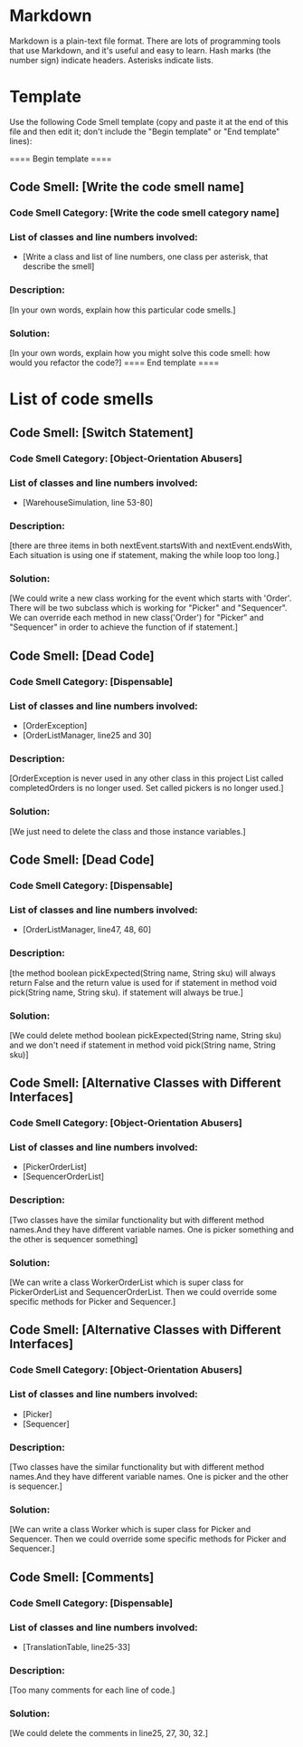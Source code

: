 # Markdown

Markdown is a plain-text file format. There are lots of programming tools that use Markdown, and it's useful and
easy to learn. Hash marks (the number sign) indicate headers. Asterisks indicate lists.

# Template

Use the following Code Smell template (copy and paste it at the end of this file and then edit it; don't include the "Begin template" or "End template" lines):

==== Begin template ====
## Code Smell: [Write the code smell name]

### Code Smell Category: [Write the code smell category name]

### List of classes and line numbers involved:

* [Write a class and list of line numbers, one class per asterisk, that describe the smell]

### Description:

[In your own words, explain how this particular code smells.]

### Solution:

[In your own words, explain how you might solve this code smell:
how would you refactor the code?]
==== End template ====

# List of code smells
## Code Smell: [Switch Statement]

### Code Smell Category: [Object-Orientation Abusers]

### List of classes and line numbers involved:

* [WarehouseSimulation, line 53-80]

### Description:

[there are three items in both nextEvent.startsWith and nextEvent.endsWith, Each situation is using one if statement,
making the while loop too long.]

### Solution:

[We could write a new class working for the event which starts with 'Order'.
There will be two subclass which is working for "Picker" and "Sequencer".
We can override each method in new class('Order') for "Picker" and "Sequencer"
in order to achieve the function of if statement.]

## Code Smell: [Dead Code]

### Code Smell Category: [Dispensable]

### List of classes and line numbers involved:

* [OrderException]
* [OrderListManager, line25 and 30]

### Description:

[OrderException is never used in any other class in this project
List<PickerOrderList> called completedOrders is no longer used.
Set<Picker> called pickers is no longer used.]

### Solution:

[We just need to delete the class and those instance variables.]

## Code Smell: [Dead Code]

### Code Smell Category: [Dispensable]

### List of classes and line numbers involved:

* [OrderListManager, line47, 48, 60]

### Description:

[the method boolean pickExpected(String name, String sku) will always return False and the return value is used for
if statement in method void pick(String name, String sku). if statement will always be true.]

### Solution:

[We could delete method boolean pickExpected(String name, String sku) and we don't need if statement
in method void pick(String name, String sku)]

## Code Smell: [Alternative Classes with Different Interfaces]

### Code Smell Category: [Object-Orientation Abusers]

### List of classes and line numbers involved:

* [PickerOrderList]
* [SequencerOrderList]

### Description:

[Two classes have the similar functionality but with different method names.And they have different variable names.
One is picker something and the other is sequencer something]

### Solution:

[We can write a class WorkerOrderList which is super class for PickerOrderList and SequencerOrderList.
Then we could override some specific methods for Picker and Sequencer.]

## Code Smell: [Alternative Classes with Different Interfaces]

### Code Smell Category: [Object-Orientation Abusers]

### List of classes and line numbers involved:

* [Picker]
* [Sequencer]

### Description:

[Two classes have the similar functionality but with different method names.And they have different variable names.
One is picker and the other is sequencer.]

### Solution:

[We can write a class Worker which is super class for Picker and Sequencer.
Then we could override some specific methods for Picker and Sequencer.]

## Code Smell: [Comments]

### Code Smell Category: [Dispensable]

### List of classes and line numbers involved:

* [TranslationTable, line25-33]

### Description:

[Too many comments for each line of code.]

### Solution:

[We could delete the comments in line25, 27, 30, 32.]